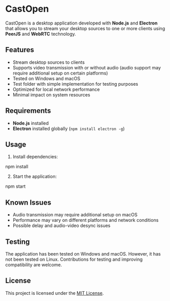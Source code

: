 # CastOpen

CastOpen is a desktop application developed with **Node.js** and **Electron** that allows you to stream your desktop sources to one or more clients using **PeerJS** and **WebRTC** technology.

## Features

- Stream desktop sources to clients
- Supports video transmission with or without audio (audio support may require additional setup on certain platforms)
- Tested on Windows and macOS
- Test folder with simple implementation for testing purposes
- Optimized for local network performance
- Minimal impact on system resources

## Requirements

- **Node.js** installed
- **Electron** installed globally (`npm install electron -g`)

## Usage

1. Install dependencies:

npm install


2. Start the application:

npm start


## Known Issues

- Audio transmission may require additional setup on macOS
- Performance may vary on different platforms and network conditions
- Possible delay and audio-video desync issues

## Testing

The application has been tested on Windows and macOS. However, it has not been tested on Linux. Contributions for testing and improving compatibility are welcome.

## License

This project is licensed under the [MIT License](LICENSE).
